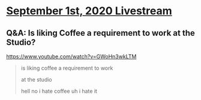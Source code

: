 # [September 1st, 2020 Livestream](../2020-09-01.md)
## Q&A: Is liking Coffee a requirement to work at the Studio?
https://www.youtube.com/watch?v=GWoHn3wkLTM
> is liking coffee a requirement to work
>
> at the studio
>
> hell no i hate coffee uh i hate it
>
